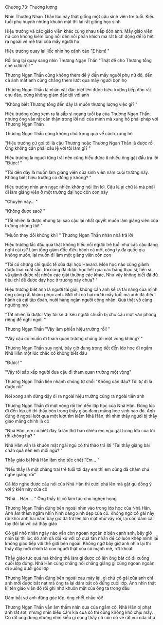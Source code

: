




Chương 73: Thương lượng


Nhìn Thương Nhạn Thần lúc này thật giống một cậu sinh viên trẻ tuổi. Kiểu tuổi phụ huynh nhưng khuôn mặt thì lại rất giống học sinh

Hiệu trưởng và các giáo viên khác cùng nhau tiếp đón anh. Mấy giáo viên nữ còn không kiềm lòng nổi đến nỗi phấn khích mà rất kích động để lộ hết ra ngoài vẻ mê trai của mấy người họ

Hiệu trường quay lại liếc nhìn họ cảnh cáo "E hèm! "

Rồi ông lại quay sang nhìn Thương Ngạn Thần "Thật để cho Thương tổng chê cười rồi! "

Thương Ngạn Thần cũng không thèm để ý đến mấy người phụ nữ đó, đến cả ánh mắt anh cũng chẳng thèm lướt qua mấy người bọn họ

Thương Ngạn Thần là nhân vật đặc biệt lên được hiệu trưởng tiếp đón rất chu đáo, cũng không giám đắc tội với anh

"Không biết Thương tổng đến đây là muốn thương lượng việc gì? "

Hiệu trưởng cũng xem ra là sấp sỉ ngang tuổi ba của Thương Ngạn Thần, nhưng ông vẫn rất cẩn thận trong lời nói của mình mà xưng hô phải phép với Thương Ngạn Thần



Thương Ngạn Thần cũng không chú trọng quá về cách xưng hô

"Hiệu trưởng cứ gọi tôi là cậu Thương hoặc Thương Ngạn Thần là được rồi. Ông không cần phải câu lệ với tôi làm gì? "

Hiệu trưởng là người từng trải nên cũng hiểu được ít nhiều ông gật đầu trả lời "Được! "

"Tôi đến đây là muốn làm giảng viên của sinh viên năm cuối trường này. Không biết hiệu trưởng có đồng ý không? "

Hiệu trưởng nhìn anh ngạc nhiên không nói lên lời. Cậu là ai chứ là mà phải đi làm giảng viên ở một trường đại học cỏn con này

"Chuyện này... "

"Không được sao? "

"Tất nhiên là được nhưng tại sao cậu lại nhất quyết muốn làm giảng viên của trường chúng tôi! "

"Muốn thay đổi không khí! " Thương Ngạn Thần nhàn nhã trả lời

Hiệu trưởng lắc đầu quả thật không hiểu nổi người trẻ tuổi như các cậu đang nghĩ cái gì? Làm tổng giám đốc điều hành cả một công ty đa quốc gia không muốn, lại muốn đi làm một giảng viên cỏn con

"Tôi có chứng chỉ quốc tế của đại học Havard. Môn học nào cũng giành được loại xuất sắc, tôi cũng đã được học hết qua các bằng thạc sĩ, tiến sĩ... và giành được rất nhiều các giải thưởng các khác. Như vậy không biết đã đủ tiêu chí để được dạy học ở trường này chưa? "

Hiệu trưởng biết anh là người tài giỏi, không cần anh kể ra tài năng của mình ông cũng rất khâm phục anh. Mới chỉ có hai mươi mấy tuổi mà anh đã điều hành cả cái tập đoàn, nuôi hàng ngàn người công nhân. Quả thật vô cùng ngưỡng mộ

"Tất nhiên là được! Vậy tôi sẽ đi kêu người chuẩn bị cho cậu một văn phòng riêng để nghỉ ngơi. "



Thương Ngạn Thần "Vậy làm phiền hiệu trưởng rồi! "

"Vậy cậu có muốn đi tham quan trường chúng tôi một vòng không? "

Thương Ngạn Thần suy nghĩ, bây giờ đang trong tiết đến lớp học đi ngắm Nhã Hân một lúc chắc cô không biết đâu

"Được! "

"Vậy tôi sắp xếp người đưa cậu đi tham quan trường một vòng"

Thương Ngạn Thần liền nhanh chóng từ chối "Không cần đâu? Tôi tự đi là được rồi"

Nói xong anh đứng dậy đi ra ngoài hiệu trưởng cũng ra ngoài tiễn anh

Thương Ngạn Thần đi một vòng rồi tìm đến lớp học của Nhã Hân. Đúng lúc đi đến lớp cô thì thấy bên trong thầy giáo đang mắng học sinh nào đó. Anh đứng ở ngoài lướt qua một lượt tìm kiếm Nhã Hân, thì nhìn thấy người bị thầy giáo mắng chính là cô

"Nhã Hân, em có biết đây là lần thứ bao nhiêu em ngủ gật trong lớp của tôi rồi không hả? "

Nhã Hân vẫn là khuôn mặt ngái ngủ cô thì thào trả lời "Tại thầy giảng bài chán quá nên em mới ngủ? "

Thầy giáo bị Nhã Hân làm cho tức chết "Em... "

"Nếu thầy là một chàng trai trẻ tuổi tới dạy em thì em cũng đã chăm chú nghe giảng rồi"

Cả lớp nghe được câu nói của Nhã Hân thì cười phá lên mà gật gù đồng ý với ý kiến này của cô

"Nhã... Hân.... " Ông thầy bị cô làm tức cho nghẹn họng

Thương Ngạn Thần đứng bên ngoài nhìn vào trong lớp học của Nhã Hân. Anh âm thầm ngắm nhìn hình dáng xinh đẹp của cô. Không ngờ cô gái này rời khỏi anh hai năm bây giờ đã trở lên lớn mật như vậy rồi, lại còn dám cãi tay đôi lại với cả thầy giáo

Cô gái nhỏ nhắn ngày nào vẫn còn ngoan ngoãn ở bên cạnh anh, bây giờ nhìn lại thì lúc đó anh đã đối xử với cô quá tàn nhẫn để cô luôn khép mình lại không giao tiếp với thế giới bên ngoài. Không ngờ bây giờ anh nhìn lại thì thấy đây mới chính là con người thật của cô mạnh mẽ, rứt khoát

Thầy giáo tức quá mà không thể làm gì được cô lên ông bắt cô đi xuống cuối lớp đứng. Nhã Hân cũng chẳng nói chẳng giằng gì cũng ngoan ngoãn đi xuống dưới góc lớp

Thương Ngạn Thần đứng bên ngoài cau mày lại, gì chứ cô gái của anh chỉ anh mới được bắt nạt mà ông ta lại dám bắt cô đứng cuối lớp. Anh nhìn thật kĩ tên giáo viên đó rồi ghi nhớ khuôn mặt của ông ta trong đầu

Dám bắt vợ anh đứng góc lớp, ông chết chắc rồi!

Thương Ngạn Thần vẫn âm thầm nhìn qua của ngắm cô. Nhã Hân bị phạt anh rất sót, nhưng nhìn biểu cảm kia của cô thì cũng không khó chịu mấy. Cô rất ung dung nhưng nhìn kiểu gì cũng thấy cô còn có vẻ rất vui nữa chứ




